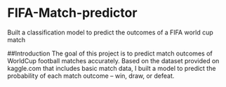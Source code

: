 # FIFA-Match-predictor
Built a classification model to predict the outcomes of a FIFA world cup match

##Introduction
The goal of this project is to predict match outcomes of WorldCup football matches accurately. Based on the dataset provided on kaggle.com that includes basic match data, I built a model to predict the probability of each match outcome – win, draw, or defeat.
